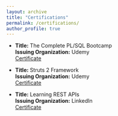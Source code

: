 ```yaml
---
layout: archive
title: "Certifications"
permalink: /certifications/
author_profile: true
---
```


- **Title:** The Complete PL/SQL Bootcamp <br />
  **Issuing Organization:** Udemy <br />
  [Certificate](https://drive.google.com/file/d/1VeHLGscMa45iVm4d7n1gw6qQqNAiWqPY/view?usp=sharing)
  
- **Title:** Struts 2 Framework <br />
  **Issuing Organization:** Udemy <br />
  [Certificate](https://drive.google.com/file/d/1tUvgJ0vUshHb7lNlghlNucxb14F7oZGC/view?usp=sharing) 
  
- **Title:** Learning REST APIs <br />
  **Issuing Organization:** LinkedIn <br />
  [Certificate](https://drive.google.com/file/d/1SLbJCKAauI9biTd4zT3X_KkIJkPUSPYO/view?usp=sharing) 